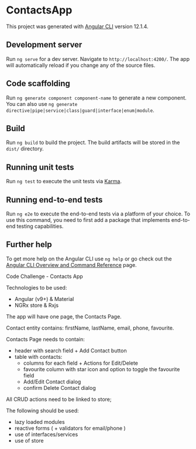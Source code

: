 # ContactsApp

This project was generated with [Angular CLI](https://github.com/angular/angular-cli) version 12.1.4.

## Development server

Run `ng serve` for a dev server. Navigate to `http://localhost:4200/`. The app will automatically reload if you change any of the source files.

## Code scaffolding

Run `ng generate component component-name` to generate a new component. You can also use `ng generate directive|pipe|service|class|guard|interface|enum|module`.

## Build

Run `ng build` to build the project. The build artifacts will be stored in the `dist/` directory.

## Running unit tests

Run `ng test` to execute the unit tests via [Karma](https://karma-runner.github.io).

## Running end-to-end tests

Run `ng e2e` to execute the end-to-end tests via a platform of your choice. To use this command, you need to first add a package that implements end-to-end testing capabilities.

## Further help

To get more help on the Angular CLI use `ng help` or go check out the [Angular CLI Overview and Command Reference](https://angular.io/cli) page.


Code Challenge - Contacts App

Technologies to be used:
- Angular (v9+) & Material
- NGRx store & Rxjs

The app will have one page, the Contacts Page.

Contact entity contains: firstName, lastName, email, phone, favourite.

Contacts Page needs to contain:
- header with search field + Add Contact button
- table with contacts:
    - columns for each field + Actions for Edit/Delete
    - favourite column with star icon and option to toggle the favourite field
    - Add/Edit Contact dialog
    - confirm Delete Contact dialog

All CRUD actions need to be linked to store;

The following should be used:
- lazy loaded modules
- reactive forms ( + validators for email/phone )
- use of interfaces/services
- use of store

